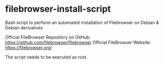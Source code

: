 # filebrowser-install-script
Bash script to perform an automated installation of Filebrowser on Debian & Debian derivatives

Official FileBrowser Repository on GitHub: https://github.com/filebrowser/filebrowser
Official FileBrowser Website: https://filebrowser.org/

The script needs to be executed as root.


